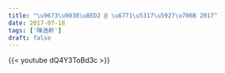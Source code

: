 ```yaml
---
title: "\u9673\u9038\u8ED2 @ \u6771\u5317\u5927\u706B 2017"
date: 2017-07-18
tags: ['陳逸軒']
draft: false
---
```

{{< youtube dQ4Y3ToBd3c >}}

